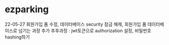 # ezparking

22-05-27 
회원가입 폼 수정, 데이터베이스 security 잠금 해제, 회원가입 폼 데이터베이스로 넘기는 과정 추가
추후과정 : jwt토큰으로 authorization 설정, 비밀번호 hashing하기
